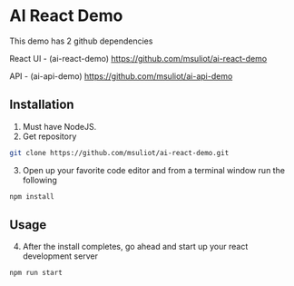 # AI React Demo

This demo has 2 github dependencies

React UI - (ai-react-demo)
https://github.com/msuliot/ai-react-demo

API - (ai-api-demo)
https://github.com/msuliot/ai-api-demo

## Installation

1. Must have NodeJS.
2. Get repository
```bash
git clone https://github.com/msuliot/ai-react-demo.git
```
3. Open up your favorite code editor and from a terminal window run the following
```bash
npm install
```

## Usage

4. After the install completes, go ahead and start up your react development server
```bash
npm run start
```
